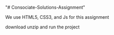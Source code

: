 "# Consociate-Solutions-Assignment" 

We use HTML5, CSS3, and Js for this assignment

download 
unzip
and run the project 
